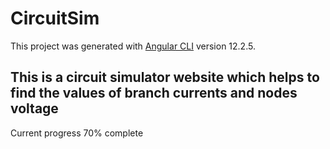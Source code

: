# CircuitSim

This project was generated with [Angular CLI](https://github.com/angular/angular-cli) version 12.2.5.

## This is a circuit simulator website which helps to find the values of branch currents and nodes voltage
Current progress 70% complete 
